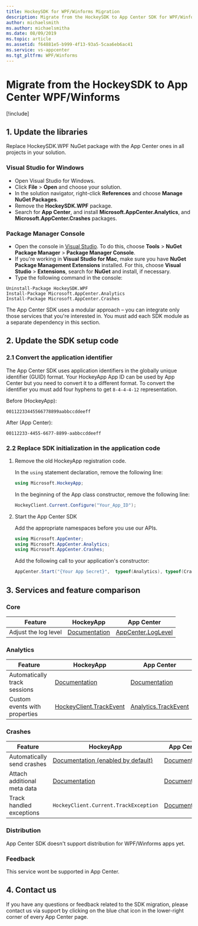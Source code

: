 ```yaml
---
title: HockeySDK for WPF/Winforms Migration
description: Migrate from the HockeySDK to App Center SDK for WPF/Winforms
author: michaelsmith
ms.author: michaelsmitha
ms.date: 08/09/2019
ms.topic: article
ms.assetid: f64881e5-b999-4f13-93a5-5caa6eb6ac41
ms.service: vs-appcenter
ms.tgt_pltfrm: WPF/Winforms
---
```


# Migrate from the HockeySDK to App Center WPF/Winforms

[!include[](sdk-migration-dropdown.md)]

## 1. Update the libraries

Replace HockeySDK.WPF NuGet package with the App Center ones in all projects in your solution.

### Visual Studio for Windows

* Open Visual Studio for Windows.
* Click **File** > **Open** and choose your solution.
* In the solution navigator, right-click **References** and choose **Manage NuGet Packages**.
* Remove the **HockeySDK.WPF** package.
* Search for **App Center**, and install **Microsoft.AppCenter.Analytics**, and **Microsoft.AppCenter.Crashes** packages.

### Package Manager Console

* Open the console in [Visual Studio](https://visualstudio.microsoft.com/vs/). To do this, choose **Tools** > **NuGet Package Manager** > **Package Manager Console**.
* If you're working in **Visual Studio for Mac**, make sure you have **NuGet Package Management Extensions** installed. For this, choose **Visual Studio** > **Extensions**, search for **NuGet** and install, if necessary.
* Type the following command in the console:

```shell
Uninstall-Package HockeySDK.WPF
Install-Package Microsoft.AppCenter.Analytics
Install-Package Microsoft.AppCenter.Crashes
```

The App Center SDK uses a modular approach – you can integrate only those services that you're interested in. You must add each SDK module as a separate dependency in this section.

## 2. Update the SDK setup code

### 2.1 Convert the application identifier

The App Center SDK uses application identifiers in the globally unique identifier (GUID) format. Your HockeyApp App ID can be used by App Center but you need to convert it to a different format. To convert the identifier you must add four hyphens to get `8-4-4-4-12` representation.

Before (HockeyApp):  

`00112233445566778899aabbccddeeff`

After (App Center):  

`00112233-4455-6677-8899-aabbccddeeff`

### 2.2 Replace SDK initialization in the application code

1. Remove the old HockeyApp registration code.

    In the `using` statement declaration, remove the following line:

    ```csharp
    using Microsoft.HockeyApp;
    ```

    In the beginning of the App class constructor, remove the following line:

    ```csharp
    HockeyClient.Current.Configure("Your_App_ID");
    ```

2. Start the App Center SDK

    Add the appropriate namespaces before you use our APIs.

    ```csharp
    using Microsoft.AppCenter;
    using Microsoft.AppCenter.Analytics;
    using Microsoft.AppCenter.Crashes;
    ```
    
    Add the following call to your application's constructor:

    ```csharp
    AppCenter.Start("{Your App Secret}",  typeof(Analytics), typeof(Crashes));
    ```

## 3. Services and feature comparison

### Core

Feature | HockeyApp | App Center
------- | --------- | ---
Adjust the log level | [Documentation](https://support.hockeyapp.net/kb/client-integration-windows-and-windows-phone/hockeyapp-for-applications-on-windows#4-1-enable-diagnostics-) | [AppCenter.LogLevel](~/sdk/other-apis/wpf-winforms#adjust-the-log-level)

### Analytics

Feature | HockeyApp | App Center
------- | --------- | ---
Automatically track sessions | [Documentation](https://support.hockeyapp.net/kb/client-integration-windows-and-windows-phone/hockeyapp-for-applications-on-windows#3-3-user-tracking) | [Documentation](~/sdk/analytics/windows.md#session-and-device-information)
Custom events with properties | [HockeyClient.TrackEvent](https://support.hockeyapp.net/kb/client-integration-windows-and-windows-phone/hockeyapp-for-applications-on-windows#3-6-event-tracking) | [Analytics.TrackEvent](~/sdk/analytics/windows.md#custom-events)

### Crashes

Feature | HockeyApp | App Center
------- | --------- | ---
Automatically send crashes | [Documentation (enabled by default)](https://support.hockeyapp.net/kb/client-integration-windows-and-windows-phone/hockeyapp-for-applications-on-windows#3-1-crash-reporting) | [Documentation](~/sdk/crashes/wpf-winforms.md)
Attach additional meta data | [Documentation](https://support.hockeyapp.net/kb/client-integration-windows-and-windows-phone/how-to-instrument-applications-on-windows-for-crash-reporting#2-2-collectors-api) | [Documentation](~/sdk/crashes/wpf-winforms#add-attachments-to-a-crash-report)
Track handled exceptions | `HockeyClient.Current.TrackException` | [Documentation](~/sdk/crashes/wpf-winforms#handled-errors)

### Distribution

App Center SDK doesn't support distribution for WPF/Winforms apps yet.

### Feedback

This service wont be supported in App Center.

## 4. Contact us

If you have any questions or feedback related to the SDK migration, please contact us via support by clicking on the blue chat icon in the lower-right corner of every App Center page.
